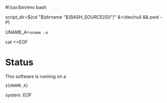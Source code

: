 #!/usr/bin/env bash

script_dir=$(cd "$(dirname "${BASH_SOURCE[0]}")" &>/dev/null && pwd -P)

UNAME_A=`uname -a`

cat <<EOF

# Status

This software is running on a

```
${UNAME_A}
```

system.
EOF

